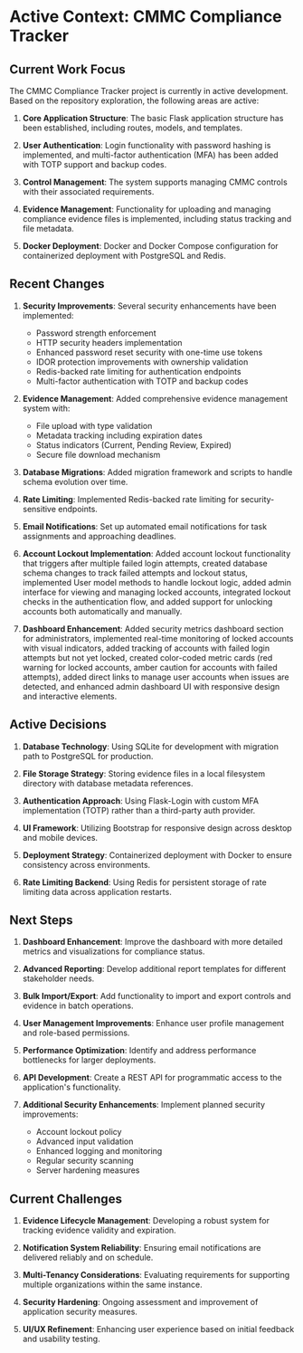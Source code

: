 # Active Context: CMMC Compliance Tracker

## Current Work Focus

The CMMC Compliance Tracker project is currently in active development. Based on the repository exploration, the following areas are active:

1. **Core Application Structure**: The basic Flask application structure has been established, including routes, models, and templates.

2. **User Authentication**: Login functionality with password hashing is implemented, and multi-factor authentication (MFA) has been added with TOTP support and backup codes.

3. **Control Management**: The system supports managing CMMC controls with their associated requirements.

4. **Evidence Management**: Functionality for uploading and managing compliance evidence files is implemented, including status tracking and file metadata.

5. **Docker Deployment**: Docker and Docker Compose configuration for containerized deployment with PostgreSQL and Redis.

## Recent Changes

1. **Security Improvements**: Several security enhancements have been implemented:
   - Password strength enforcement
   - HTTP security headers implementation
   - Enhanced password reset security with one-time use tokens
   - IDOR protection improvements with ownership validation
   - Redis-backed rate limiting for authentication endpoints
   - Multi-factor authentication with TOTP and backup codes

2. **Evidence Management**: Added comprehensive evidence management system with:
   - File upload with type validation
   - Metadata tracking including expiration dates
   - Status indicators (Current, Pending Review, Expired)
   - Secure file download mechanism

3. **Database Migrations**: Added migration framework and scripts to handle schema evolution over time.

4. **Rate Limiting**: Implemented Redis-backed rate limiting for security-sensitive endpoints.

5. **Email Notifications**: Set up automated email notifications for task assignments and approaching deadlines.

6. **Account Lockout Implementation**: Added account lockout functionality that triggers after multiple failed login attempts, created database schema changes to track failed attempts and lockout status, implemented User model methods to handle lockout logic, added admin interface for viewing and managing locked accounts, integrated lockout checks in the authentication flow, and added support for unlocking accounts both automatically and manually.

7. **Dashboard Enhancement**: Added security metrics dashboard section for administrators, implemented real-time monitoring of locked accounts with visual indicators, added tracking of accounts with failed login attempts but not yet locked, created color-coded metric cards (red warning for locked accounts, amber caution for accounts with failed attempts), added direct links to manage user accounts when issues are detected, and enhanced admin dashboard UI with responsive design and interactive elements.

## Active Decisions

1. **Database Technology**: Using SQLite for development with migration path to PostgreSQL for production.

2. **File Storage Strategy**: Storing evidence files in a local filesystem directory with database metadata references.

3. **Authentication Approach**: Using Flask-Login with custom MFA implementation (TOTP) rather than a third-party auth provider.

4. **UI Framework**: Utilizing Bootstrap for responsive design across desktop and mobile devices.

5. **Deployment Strategy**: Containerized deployment with Docker to ensure consistency across environments.

6. **Rate Limiting Backend**: Using Redis for persistent storage of rate limiting data across application restarts.

## Next Steps

1. **Dashboard Enhancement**: Improve the dashboard with more detailed metrics and visualizations for compliance status.

2. **Advanced Reporting**: Develop additional report templates for different stakeholder needs.

3. **Bulk Import/Export**: Add functionality to import and export controls and evidence in batch operations.

4. **User Management Improvements**: Enhance user profile management and role-based permissions.

5. **Performance Optimization**: Identify and address performance bottlenecks for larger deployments.

6. **API Development**: Create a REST API for programmatic access to the application's functionality.

7. **Additional Security Enhancements**: Implement planned security improvements:
   - Account lockout policy
   - Advanced input validation
   - Enhanced logging and monitoring
   - Regular security scanning
   - Server hardening measures

## Current Challenges

1. **Evidence Lifecycle Management**: Developing a robust system for tracking evidence validity and expiration.

2. **Notification System Reliability**: Ensuring email notifications are delivered reliably and on schedule.

3. **Multi-Tenancy Considerations**: Evaluating requirements for supporting multiple organizations within the same instance.

4. **Security Hardening**: Ongoing assessment and improvement of application security measures.

5. **UI/UX Refinement**: Enhancing user experience based on initial feedback and usability testing. 